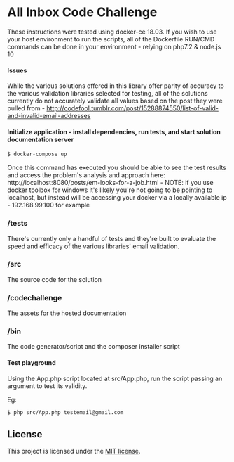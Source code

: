 # All Inbox Code Challenge

These instructions were tested using docker-ce 18.03. If you wish to use your host environment to run the scripts, all of the Dockerfile RUN/CMD commands can be done in your environment - relying on php7.2 & node.js 10

#### Issues
While the various solutions offered in this library offer parity of accuracy to the various validation libraries selected for testing, all of the solutions currently do not accurately validate all values based on the post they were pulled from - http://codefool.tumblr.com/post/15288874550/list-of-valid-and-invalid-email-addresses

 #### Initialize application - install dependencies, run tests, and start solution documentation server
```bash
$ docker-compose up
```

Once this command has executed you should be able to see the test results and access the problem's analysis and approach 
here: http://localhost:8080/posts/em-looks-for-a-job.html  - NOTE: if you use docker toolbox for windows it's likely you're not going to be pointing to localhost, but instead will be accessing your docker via a locally available ip - 192.168.99.100 for example

### /tests
There's currently only a handful of tests and they're built to evaluate the speed and efficacy of the various libraries' email validation.

### /src
The source code for the solution

### /codechallenge
The assets for the hosted documentation

### /bin
The code generator/script and the composer installer script

#### Test playground
Using the App.php script located at src/App.php, run the script passing an argument to test its validity.

Eg:
```bash
$ php src/App.php testemail@gmail.com
```

## License

This project is licensed under the [MIT license](LICENSE).

